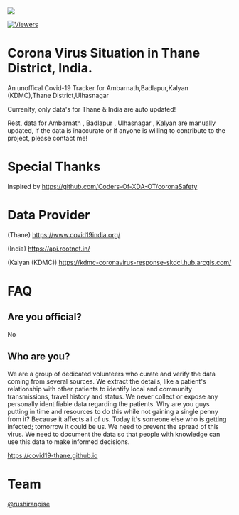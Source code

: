 <img src="https://img.icons8.com/office/50/000000/coronavirus.png"/>

<div>
 
[![Viewers](http://hits.dwyl.com/covid19-thane/covid19-thanegithubio.svg)](http://hits.dwyl.com/covid19-thane/covid19-thanegithubio)
</div>
 
# Corona Virus Situation in Thane District, India.
An unoffical Covid-19 Tracker  for 
Ambarnath,Badlapur,Kalyan (KDMC),Thane District,Ulhasnagar

Currenlty,
only data's for Thane & India are auto updated!

Rest, 
data for Ambarnath , Badlapur , Ulhasnagar , Kalyan are manually updated, 
if the data is inaccurate or if anyone is willing to contribute to the project, please contact me!

# Special Thanks

Inspired by
https://github.com/Coders-Of-XDA-OT/coronaSafety

# Data Provider

(Thane)
https://www.covid19india.org/

(India)
https://api.rootnet.in/

(Kalyan (KDMC))
https://kdmc-coronavirus-response-skdcl.hub.arcgis.com/


# FAQ

Are you official?
-----------------
No

Who are you?
------------
We are a group of dedicated volunteers who curate and verify the data coming from several sources. We extract the details, like a patient's relationship with other patients to identify local and community transmissions, travel history and status. We never collect or expose any personally identifiable data regarding the patients.
Why are you guys putting in time and resources to do this while not gaining a single penny from it?
Because it affects all of us. Today it's someone else who is getting infected; tomorrow it could be us. We need to prevent the spread of this virus. We need to document the data so that people with knowledge can use this data to make informed decisions.

https://covid19-thane.github.io

# Team
[@rushiranpise](https://t.me/rushiranpise)
